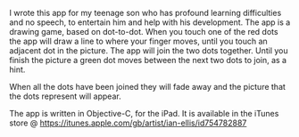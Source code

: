 I wrote this app for my teenage son who has profound learning difficulties and no speech, to entertain him and help with his development. The app is a drawing game, based on dot-to-dot. When you touch one of the red dots the app will draw a line to where your finger moves, until you touch an adjacent dot in the picture. The app will join the two dots together. Until you finish the picture a green dot moves between the next two dots to join, as a hint.

When all the dots have been joined they will fade away and the picture that the dots represent will appear.

The app is written in Objective-C, for the iPad. It is available in the iTunes store @ https://itunes.apple.com/gb/artist/ian-ellis/id754782887

